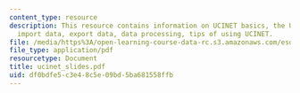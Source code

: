 ```yaml
---
content_type: resource
description: This resource contains information on UCINET basics, the UCINET environment,
  import data, export data, data processing, tips of using UCINET.
file: /media/https%3A/open-learning-course-data-rc.s3.amazonaws.com/esd-342-network-representations-of-complex-engineering-systems-spring-2010/df0bdfe5c3e48c5e09bd5ba681558ffb_ucinet_slides.pdf
file_type: application/pdf
resourcetype: Document
title: ucinet_slides.pdf
uid: df0bdfe5-c3e4-8c5e-09bd-5ba681558ffb
---
```


